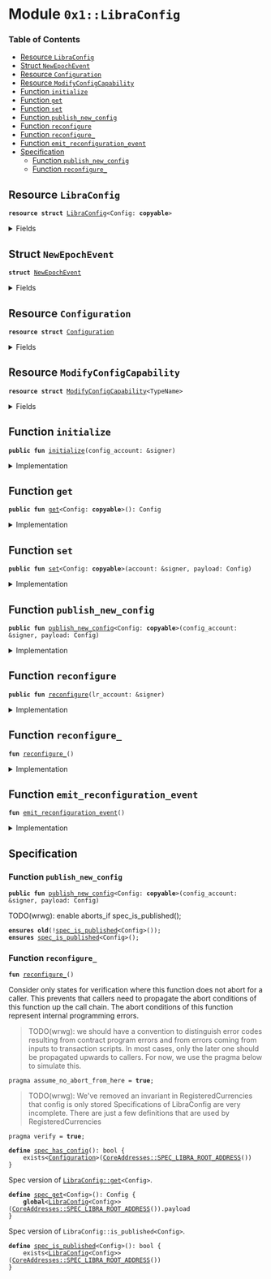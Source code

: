 
<a name="0x1_LibraConfig"></a>

# Module `0x1::LibraConfig`

### Table of Contents

-  [Resource `LibraConfig`](#0x1_LibraConfig_LibraConfig)
-  [Struct `NewEpochEvent`](#0x1_LibraConfig_NewEpochEvent)
-  [Resource `Configuration`](#0x1_LibraConfig_Configuration)
-  [Resource `ModifyConfigCapability`](#0x1_LibraConfig_ModifyConfigCapability)
-  [Function `initialize`](#0x1_LibraConfig_initialize)
-  [Function `get`](#0x1_LibraConfig_get)
-  [Function `set`](#0x1_LibraConfig_set)
-  [Function `publish_new_config`](#0x1_LibraConfig_publish_new_config)
-  [Function `reconfigure`](#0x1_LibraConfig_reconfigure)
-  [Function `reconfigure_`](#0x1_LibraConfig_reconfigure_)
-  [Function `emit_reconfiguration_event`](#0x1_LibraConfig_emit_reconfiguration_event)
-  [Specification](#0x1_LibraConfig_Specification)
    -  [Function `publish_new_config`](#0x1_LibraConfig_Specification_publish_new_config)
    -  [Function `reconfigure_`](#0x1_LibraConfig_Specification_reconfigure_)



<a name="0x1_LibraConfig_LibraConfig"></a>

## Resource `LibraConfig`



<pre><code><b>resource</b> <b>struct</b> <a href="#0x1_LibraConfig">LibraConfig</a>&lt;Config: <b>copyable</b>&gt;
</code></pre>



<details>
<summary>Fields</summary>


<dl>
<dt>

<code>payload: Config</code>
</dt>
<dd>

</dd>
</dl>


</details>

<a name="0x1_LibraConfig_NewEpochEvent"></a>

## Struct `NewEpochEvent`



<pre><code><b>struct</b> <a href="#0x1_LibraConfig_NewEpochEvent">NewEpochEvent</a>
</code></pre>



<details>
<summary>Fields</summary>


<dl>
<dt>

<code>epoch: u64</code>
</dt>
<dd>

</dd>
</dl>


</details>

<a name="0x1_LibraConfig_Configuration"></a>

## Resource `Configuration`



<pre><code><b>resource</b> <b>struct</b> <a href="#0x1_LibraConfig_Configuration">Configuration</a>
</code></pre>



<details>
<summary>Fields</summary>


<dl>
<dt>

<code>epoch: u64</code>
</dt>
<dd>

</dd>
<dt>

<code>last_reconfiguration_time: u64</code>
</dt>
<dd>

</dd>
<dt>

<code>events: <a href="Event.md#0x1_Event_EventHandle">Event::EventHandle</a>&lt;<a href="#0x1_LibraConfig_NewEpochEvent">LibraConfig::NewEpochEvent</a>&gt;</code>
</dt>
<dd>

</dd>
</dl>


</details>

<a name="0x1_LibraConfig_ModifyConfigCapability"></a>

## Resource `ModifyConfigCapability`



<pre><code><b>resource</b> <b>struct</b> <a href="#0x1_LibraConfig_ModifyConfigCapability">ModifyConfigCapability</a>&lt;TypeName&gt;
</code></pre>



<details>
<summary>Fields</summary>


<dl>
<dt>

<code>dummy_field: bool</code>
</dt>
<dd>

</dd>
</dl>


</details>

<a name="0x1_LibraConfig_initialize"></a>

## Function `initialize`



<pre><code><b>public</b> <b>fun</b> <a href="#0x1_LibraConfig_initialize">initialize</a>(config_account: &signer)
</code></pre>



<details>
<summary>Implementation</summary>


<pre><code><b>public</b> <b>fun</b> <a href="#0x1_LibraConfig_initialize">initialize</a>(
    config_account: &signer,
) {
    <b>assert</b>(<a href="LibraTimestamp.md#0x1_LibraTimestamp_is_genesis">LibraTimestamp::is_genesis</a>(), ENOT_GENESIS);
    // Operational constraint
    <b>assert</b>(<a href="Signer.md#0x1_Signer_address_of">Signer::address_of</a>(config_account) == <a href="CoreAddresses.md#0x1_CoreAddresses_LIBRA_ROOT_ADDRESS">CoreAddresses::LIBRA_ROOT_ADDRESS</a>(), EINVALID_SINGLETON_ADDRESS);
    move_to&lt;<a href="#0x1_LibraConfig_Configuration">Configuration</a>&gt;(
        config_account,
        <a href="#0x1_LibraConfig_Configuration">Configuration</a> {
            epoch: 0,
            last_reconfiguration_time: 0,
            events: <a href="Event.md#0x1_Event_new_event_handle">Event::new_event_handle</a>&lt;<a href="#0x1_LibraConfig_NewEpochEvent">NewEpochEvent</a>&gt;(config_account),
        }
    );
}
</code></pre>



</details>

<a name="0x1_LibraConfig_get"></a>

## Function `get`



<pre><code><b>public</b> <b>fun</b> <a href="#0x1_LibraConfig_get">get</a>&lt;Config: <b>copyable</b>&gt;(): Config
</code></pre>



<details>
<summary>Implementation</summary>


<pre><code><b>public</b> <b>fun</b> <a href="#0x1_LibraConfig_get">get</a>&lt;Config: <b>copyable</b>&gt;(): Config
<b>acquires</b> <a href="#0x1_LibraConfig">LibraConfig</a> {
    <b>let</b> addr = <a href="CoreAddresses.md#0x1_CoreAddresses_LIBRA_ROOT_ADDRESS">CoreAddresses::LIBRA_ROOT_ADDRESS</a>();
    <b>assert</b>(exists&lt;<a href="#0x1_LibraConfig">LibraConfig</a>&lt;Config&gt;&gt;(addr), ECONFIG_DOES_NOT_EXIST);
    *&borrow_global&lt;<a href="#0x1_LibraConfig">LibraConfig</a>&lt;Config&gt;&gt;(addr).payload
}
</code></pre>



</details>

<a name="0x1_LibraConfig_set"></a>

## Function `set`



<pre><code><b>public</b> <b>fun</b> <a href="#0x1_LibraConfig_set">set</a>&lt;Config: <b>copyable</b>&gt;(account: &signer, payload: Config)
</code></pre>



<details>
<summary>Implementation</summary>


<pre><code><b>public</b> <b>fun</b> <a href="#0x1_LibraConfig_set">set</a>&lt;Config: <b>copyable</b>&gt;(account: &signer, payload: Config)
<b>acquires</b> <a href="#0x1_LibraConfig">LibraConfig</a>, <a href="#0x1_LibraConfig_Configuration">Configuration</a> {
    <b>let</b> addr = <a href="CoreAddresses.md#0x1_CoreAddresses_LIBRA_ROOT_ADDRESS">CoreAddresses::LIBRA_ROOT_ADDRESS</a>();
    <b>assert</b>(exists&lt;<a href="#0x1_LibraConfig">LibraConfig</a>&lt;Config&gt;&gt;(addr), ECONFIG_DOES_NOT_EXIST);
    <b>let</b> signer_address = <a href="Signer.md#0x1_Signer_address_of">Signer::address_of</a>(account);
    <b>assert</b>(exists&lt;<a href="#0x1_LibraConfig_ModifyConfigCapability">ModifyConfigCapability</a>&lt;Config&gt;&gt;(signer_address), EMODIFY_CAPABILITY_NOT_HELD);

    <b>let</b> config = borrow_global_mut&lt;<a href="#0x1_LibraConfig">LibraConfig</a>&lt;Config&gt;&gt;(addr);
    config.payload = payload;

    <a href="#0x1_LibraConfig_reconfigure_">reconfigure_</a>();
}
</code></pre>



</details>

<a name="0x1_LibraConfig_publish_new_config"></a>

## Function `publish_new_config`



<pre><code><b>public</b> <b>fun</b> <a href="#0x1_LibraConfig_publish_new_config">publish_new_config</a>&lt;Config: <b>copyable</b>&gt;(config_account: &signer, payload: Config)
</code></pre>



<details>
<summary>Implementation</summary>


<pre><code><b>public</b> <b>fun</b> <a href="#0x1_LibraConfig_publish_new_config">publish_new_config</a>&lt;Config: <b>copyable</b>&gt;(
    config_account: &signer,
    payload: Config
) {
    //<b>assert</b>(<a href="LibraTimestamp.md#0x1_LibraTimestamp_is_genesis">LibraTimestamp::is_genesis</a>(), ENOT_GENESIS); // TODO: This assertion is needed, but the <b>move</b>-lang test fails.
    <b>assert</b>(<a href="Roles.md#0x1_Roles_has_libra_root_role">Roles::has_libra_root_role</a>(config_account), ENOT_LIBRA_ROOT);
    <b>assert</b>(<a href="Signer.md#0x1_Signer_address_of">Signer::address_of</a>(config_account) == <a href="CoreAddresses.md#0x1_CoreAddresses_LIBRA_ROOT_ADDRESS">CoreAddresses::LIBRA_ROOT_ADDRESS</a>(), EINVALID_SINGLETON_ADDRESS);
    move_to(config_account, <a href="#0x1_LibraConfig_ModifyConfigCapability">ModifyConfigCapability</a>&lt;Config&gt; {});
    move_to(config_account, <a href="#0x1_LibraConfig">LibraConfig</a>{ payload });
    // We don't trigger reconfiguration here, instead we'll wait for all validators <b>update</b> the binary
    // <b>to</b> register this config into ON_CHAIN_CONFIG_REGISTRY then send another transaction <b>to</b> change
    // the value which triggers the reconfiguration.
}
</code></pre>



</details>

<a name="0x1_LibraConfig_reconfigure"></a>

## Function `reconfigure`



<pre><code><b>public</b> <b>fun</b> <a href="#0x1_LibraConfig_reconfigure">reconfigure</a>(lr_account: &signer)
</code></pre>



<details>
<summary>Implementation</summary>


<pre><code><b>public</b> <b>fun</b> <a href="#0x1_LibraConfig_reconfigure">reconfigure</a>(
    lr_account: &signer,
) <b>acquires</b> <a href="#0x1_LibraConfig_Configuration">Configuration</a> {
    // Only callable by libra root account or by the VM internally.
    <b>assert</b>(<a href="Roles.md#0x1_Roles_has_libra_root_role">Roles::has_libra_root_role</a>(lr_account), ENOT_LIBRA_ROOT);
    <a href="#0x1_LibraConfig_reconfigure_">reconfigure_</a>();
}
</code></pre>



</details>

<a name="0x1_LibraConfig_reconfigure_"></a>

## Function `reconfigure_`



<pre><code><b>fun</b> <a href="#0x1_LibraConfig_reconfigure_">reconfigure_</a>()
</code></pre>



<details>
<summary>Implementation</summary>


<pre><code><b>fun</b> <a href="#0x1_LibraConfig_reconfigure_">reconfigure_</a>() <b>acquires</b> <a href="#0x1_LibraConfig_Configuration">Configuration</a> {
   // Do not do anything <b>if</b> time is not set up yet, this is <b>to</b> avoid genesis emit too many epochs.
   <b>if</b> (<a href="LibraTimestamp.md#0x1_LibraTimestamp_is_not_initialized">LibraTimestamp::is_not_initialized</a>()) {
       <b>return</b> ()
   };

   <b>let</b> config_ref = borrow_global_mut&lt;<a href="#0x1_LibraConfig_Configuration">Configuration</a>&gt;(<a href="CoreAddresses.md#0x1_CoreAddresses_LIBRA_ROOT_ADDRESS">CoreAddresses::LIBRA_ROOT_ADDRESS</a>());

   // Ensure that there is at most one reconfiguration per transaction. This <b>ensures</b> that there is a 1-1
   // correspondence between system reconfigurations and emitted ReconfigurationEvents.

   <b>let</b> current_block_time = <a href="LibraTimestamp.md#0x1_LibraTimestamp_now_microseconds">LibraTimestamp::now_microseconds</a>();
   <b>assert</b>(current_block_time &gt; config_ref.last_reconfiguration_time, EINVALID_BLOCK_TIME);
   config_ref.last_reconfiguration_time = current_block_time;

   <a href="#0x1_LibraConfig_emit_reconfiguration_event">emit_reconfiguration_event</a>();
}
</code></pre>



</details>

<a name="0x1_LibraConfig_emit_reconfiguration_event"></a>

## Function `emit_reconfiguration_event`



<pre><code><b>fun</b> <a href="#0x1_LibraConfig_emit_reconfiguration_event">emit_reconfiguration_event</a>()
</code></pre>



<details>
<summary>Implementation</summary>


<pre><code><b>fun</b> <a href="#0x1_LibraConfig_emit_reconfiguration_event">emit_reconfiguration_event</a>() <b>acquires</b> <a href="#0x1_LibraConfig_Configuration">Configuration</a> {
    <b>let</b> config_ref = borrow_global_mut&lt;<a href="#0x1_LibraConfig_Configuration">Configuration</a>&gt;(<a href="CoreAddresses.md#0x1_CoreAddresses_LIBRA_ROOT_ADDRESS">CoreAddresses::LIBRA_ROOT_ADDRESS</a>());
    config_ref.epoch = config_ref.epoch + 1;

    <a href="Event.md#0x1_Event_emit_event">Event::emit_event</a>&lt;<a href="#0x1_LibraConfig_NewEpochEvent">NewEpochEvent</a>&gt;(
        &<b>mut</b> config_ref.events,
        <a href="#0x1_LibraConfig_NewEpochEvent">NewEpochEvent</a> {
            epoch: config_ref.epoch,
        },
    );
}
</code></pre>



</details>

<a name="0x1_LibraConfig_Specification"></a>

## Specification


<a name="0x1_LibraConfig_Specification_publish_new_config"></a>

### Function `publish_new_config`


<pre><code><b>public</b> <b>fun</b> <a href="#0x1_LibraConfig_publish_new_config">publish_new_config</a>&lt;Config: <b>copyable</b>&gt;(config_account: &signer, payload: Config)
</code></pre>



TODO(wrwg): enable
aborts_if spec_is_published<Config>();


<pre><code><b>ensures</b> <b>old</b>(!<a href="#0x1_LibraConfig_spec_is_published">spec_is_published</a>&lt;Config&gt;());
<b>ensures</b> <a href="#0x1_LibraConfig_spec_is_published">spec_is_published</a>&lt;Config&gt;();
</code></pre>



<a name="0x1_LibraConfig_Specification_reconfigure_"></a>

### Function `reconfigure_`


<pre><code><b>fun</b> <a href="#0x1_LibraConfig_reconfigure_">reconfigure_</a>()
</code></pre>



Consider only states for verification where this function does not abort
for a caller. This prevents that callers need to propagate the abort conditions of this
function up the call chain. The abort conditions of this function represent
internal programming errors.

> TODO(wrwg): we should have a convention to distinguish error codes resulting from
contract program errors and from errors coming from inputs to transaction
scripts. In most cases, only the later one should be propagated upwards to callers.
For now, we use the pragma below to simulate this.


<pre><code>pragma assume_no_abort_from_here = <b>true</b>;
</code></pre>



> TODO(wrwg): We've removed an invariant in RegisteredCurrencies that config is only stored
Specifications of LibraConfig are very incomplete.  There are just a few
definitions that are used by RegisteredCurrencies


<pre><code>pragma verify = <b>true</b>;
<a name="0x1_LibraConfig_spec_has_config"></a>
<b>define</b> <a href="#0x1_LibraConfig_spec_has_config">spec_has_config</a>(): bool {
    exists&lt;<a href="#0x1_LibraConfig_Configuration">Configuration</a>&gt;(<a href="CoreAddresses.md#0x1_CoreAddresses_SPEC_LIBRA_ROOT_ADDRESS">CoreAddresses::SPEC_LIBRA_ROOT_ADDRESS</a>())
}
</code></pre>


Spec version of
<code><a href="#0x1_LibraConfig_get">LibraConfig::get</a>&lt;Config&gt;</code>.


<a name="0x1_LibraConfig_spec_get"></a>


<pre><code><b>define</b> <a href="#0x1_LibraConfig_spec_get">spec_get</a>&lt;Config&gt;(): Config {
    <b>global</b>&lt;<a href="#0x1_LibraConfig">LibraConfig</a>&lt;Config&gt;&gt;(<a href="CoreAddresses.md#0x1_CoreAddresses_SPEC_LIBRA_ROOT_ADDRESS">CoreAddresses::SPEC_LIBRA_ROOT_ADDRESS</a>()).payload
}
</code></pre>


Spec version of
<code>LibraConfig::is_published&lt;Config&gt;</code>.


<a name="0x1_LibraConfig_spec_is_published"></a>


<pre><code><b>define</b> <a href="#0x1_LibraConfig_spec_is_published">spec_is_published</a>&lt;Config&gt;(): bool {
    exists&lt;<a href="#0x1_LibraConfig">LibraConfig</a>&lt;Config&gt;&gt;(<a href="CoreAddresses.md#0x1_CoreAddresses_SPEC_LIBRA_ROOT_ADDRESS">CoreAddresses::SPEC_LIBRA_ROOT_ADDRESS</a>())
}
</code></pre>
